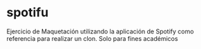 # spotifu
Ejercicio de Maquetación utilizando la aplicación de Spotify como referencia para realizar un clon. Solo para fines académicos

